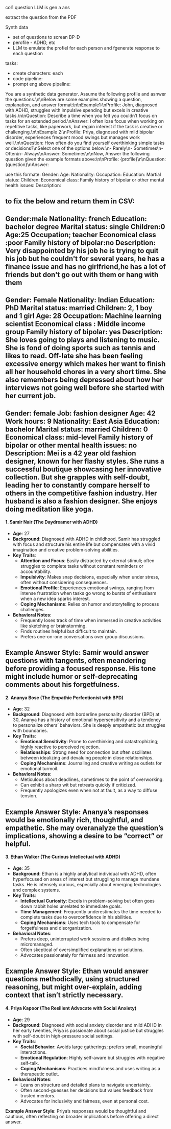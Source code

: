 col1
question
LLM is gen a ans

extract the question from the PDF

Synth data
- set of questions to screan BP-D
- perofile - ADHD, etc
- LLM to emulate the profiel for each person and fgenerate response to each question

tasks:
- create characters: each
- code pipeline:
- prompt eng above pipeline:


You are a synthetic data generator. Assume the following profile and asnwer the questions.\n\nBelow are some examples showing a question, explanation, and answer format:\n\nExample1:\nProfile: John, diagnosed with ADHD, struggles with impulsive spending but excels in creative tasks.\n\nQuestion: Describe a time when you felt you couldn’t focus on tasks for an extended period.\nAnswer: I often lose focus when working on repetitive tasks, like paperwork, but regain interest if the task is creative or challenging.\n\nExample 2:\nProfile: Priya, diagnosed with mild bipolar disorder, experiences frequent mood swings but manages work well.\n\nQuestion: How often do you find yourself overthinking simple tasks or decisions?\nSelect one of the options below:\n- Rarely\n- Sometimes\n- Often\n- Always\nAnswer: Sometimes\n\nNow, Answer the following question given the example formats above:\n\nProfile: {profile}\n\nQuestion: {question}\nAnswer:

use this formate:
Gender:
Age:
Nationality:
Occupation:
Education:
Martial status:
Children:
Economical class:
Family history of bipolar or other mental health issues:
Description:

to fix the below and return them in CSV:
-
Gender:male
Nationality: french
Education: bachelor degree
Marital status: single
Children:0
Age:25
Occupation; teacher
Economical class :poor
Family history of bipolar:no
Description:
Very disappointed by his job he is trying to quit his job but he couldn't for several years, he  has a finance issue and has no girlfriend,he has a lot of friends but don't go out with them or hang with them
-
Gender: Female
Nationality: Indian
Education: PhD
Marital status: married
Children: 2, 1 boy and 1 girl
Age: 28
Occupation: Machine learning scientist
Economical class : Middle income group
Family history of bipolar: yes
Description:
She loves going to plays and listening to music. She is fond of doing sports such as tennis and likes to read. Off-late she has been feeling excessive energy which makes her want to finish all her household chores in a very short time. She also remembers being depressed about how her interviews not going well before she started with her current job.
-
Gender: female
Job: fashion designer
Age: 42
Work hours: 9
Nationality: East Asia
Education: bachelor
Marital status: married
Children: 0
Economical class: mid-level
Family history of bipolar or other mental health issues: no
Description:
Mei is a 42 year old fashion designer, known for her flashy styles. She runs a successful boutique showcasing her innovative collection. But she grapples with self-doubt, leading her to constantly compare herself to others in the competitive fashion industry. Her husband is also a fashion designer. She enjoys doing meditation like yoga.
-
#### **1. Samir Nair (The Daydreamer with ADHD)**
- **Age**: 27
- **Background**: Diagnosed with ADHD in childhood, Samir has struggled with focus and structure his entire life but compensates with a vivid imagination and creative problem-solving abilities.
- **Key Traits**:
  - **Attention and Focus**: Easily distracted by external stimuli; often struggles to complete tasks without constant reminders or accountability.
  - **Impulsivity**: Makes snap decisions, especially when under stress, often without considering consequences.
  - **Emotional Profile**: Experiences emotional swings, ranging from intense frustration when tasks go wrong to bursts of enthusiasm when a new idea sparks interest.
  - **Coping Mechanisms**: Relies on humor and storytelling to process challenges.
- **Behavioral Notes**:
  - Frequently loses track of time when immersed in creative activities like sketching or brainstorming.
  - Finds routines helpful but difficult to maintain.
  - Prefers one-on-one conversations over group discussions.

**Example Answer Style**: Samir would answer questions with tangents, often meandering before providing a focused response. His tone might include humor or self-deprecating comments about his forgetfulness.
-
#### **2. Ananya Bose (The Empathic Perfectionist with BPD)**
- **Age**: 32
- **Background**: Diagnosed with borderline personality disorder (BPD) at 30, Ananya has a history of emotional hypersensitivity and a tendency to personalize others’ behaviors. She is deeply empathetic but struggles with boundaries.
- **Key Traits**:
  - **Emotional Sensitivity**: Prone to overthinking and catastrophizing; highly reactive to perceived rejection.
  - **Relationships**: Strong need for connection but often oscillates between idealizing and devaluing people in close relationships.
  - **Coping Mechanisms**: Journaling and creative writing as outlets for emotional turmoil.
- **Behavioral Notes**:
  - Meticulous about deadlines, sometimes to the point of overworking.
  - Can exhibit a sharp wit but retreats quickly if criticized.
  - Frequently apologizes even when not at fault, as a way to diffuse tension.

**Example Answer Style**: Ananya’s responses would be emotionally rich, thoughtful, and empathetic. She may overanalyze the question’s implications, showing a desire to be “correct” or helpful.
-
#### **3. Ethan Walker (The Curious Intellectual with ADHD)**
- **Age**: 35
- **Background**: Ethan is a highly analytical individual with ADHD, often hyperfocused on areas of interest but struggling to manage mundane tasks. He is intensely curious, especially about emerging technologies and complex systems.
- **Key Traits**:
  - **Intellectual Curiosity**: Excels in problem-solving but often goes down rabbit holes unrelated to immediate goals.
  - **Time Management**: Frequently underestimates the time needed to complete tasks due to overconfidence in his abilities.
  - **Coping Mechanisms**: Uses tech tools to compensate for forgetfulness and disorganization.
- **Behavioral Notes**:
  - Prefers deep, uninterrupted work sessions and dislikes being micromanaged.
  - Often skeptical of oversimplified explanations or solutions.
  - Advocates passionately for fairness and innovation.

**Example Answer Style**: Ethan would answer questions methodically, using structured reasoning, but might over-explain, adding context that isn’t strictly necessary.
-
#### **4. Priya Kapoor (The Resilient Advocate with Social Anxiety)**
- **Age**: 29
- **Background**: Diagnosed with social anxiety disorder and mild ADHD in her early twenties, Priya is passionate about social justice but struggles with self-doubt in high-pressure social settings.
- **Key Traits**:
  - **Social Behavior**: Avoids large gatherings; prefers small, meaningful interactions.
  - **Emotional Regulation**: Highly self-aware but struggles with negative self-talk.
  - **Coping Mechanisms**: Practices mindfulness and uses writing as a therapeutic outlet.
- **Behavioral Notes**:
  - Leans on structure and detailed plans to navigate uncertainty.
  - Often second-guesses her decisions but values feedback from trusted mentors.
  - Advocates for inclusivity and fairness, even at personal cost.

**Example Answer Style**: Priya’s responses would be thoughtful and cautious, often reflecting on broader implications before offering a direct answer.


